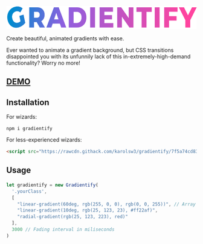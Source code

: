 <img src="logo.png" height="60">

Create beautiful, animated gradients with ease.

Ever wanted to animate a gradient background, but CSS transitions disappointed you with its unfunnily lack of this in-extremely-high-demand functionality? Worry no more!
<h2>
<a href="https://codepen.io/karolsw3/pen/povPevb">DEMO</a>
</h2>


## Installation

For wizards:
```
npm i gradientify
```


For less-experienced wizards:
```html
<script src="https://rawcdn.githack.com/karolsw3/gradientify/7f5a74cd8380a843477b7abfa9baca2fd127013a/dist/gradientify.min.js"></script>
```

## Usage

```javascript
let gradientify = new Gradientify(
  '.yourClass',
  [
    "linear-gradient(60deg, rgb(255, 0, 0), rgb(0, 0, 255))", // Array of CSS gradients
    "linear-gradient(10deg, rgb(25, 123, 23), #ff22af)",
    "radial-gradient(rgb(25, 123, 223), red)"
  ],
  3000 // Fading interval in miliseconds
)
```



